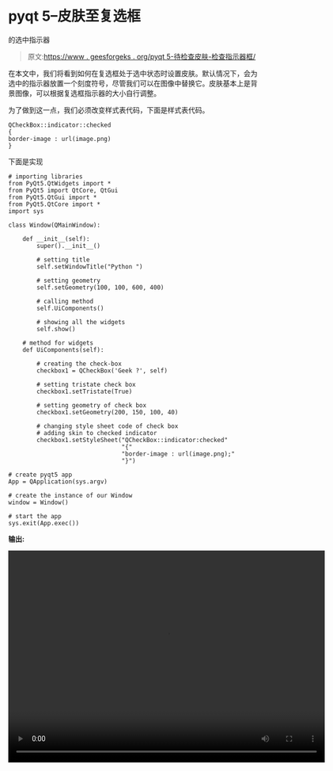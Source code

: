 # pyqt 5–皮肤至复选框

的选中指示器

> 原文:[https://www . geesforgeks . org/pyqt 5-待检查皮肤-检查指示器框/](https://www.geeksforgeeks.org/pyqt5-skin-to-checked-indicator-of-check-box/)

在本文中，我们将看到如何在复选框处于选中状态时设置皮肤。默认情况下，会为选中的指示器放置一个刻度符号，尽管我们可以在图像中替换它。皮肤基本上是背景图像，可以根据复选框指示器的大小自行调整。

为了做到这一点，我们必须改变样式表代码，下面是样式表代码。

```
QCheckBox::indicator::checked
{
border-image : url(image.png)
}

```

下面是实现

```
# importing libraries
from PyQt5.QtWidgets import * 
from PyQt5 import QtCore, QtGui
from PyQt5.QtGui import * 
from PyQt5.QtCore import * 
import sys

class Window(QMainWindow):

    def __init__(self):
        super().__init__()

        # setting title
        self.setWindowTitle("Python ")

        # setting geometry
        self.setGeometry(100, 100, 600, 400)

        # calling method
        self.UiComponents()

        # showing all the widgets
        self.show()

    # method for widgets
    def UiComponents(self):

        # creating the check-box
        checkbox1 = QCheckBox('Geek ?', self)

        # setting tristate check box
        checkbox1.setTristate(True)

        # setting geometry of check box
        checkbox1.setGeometry(200, 150, 100, 40)

        # changing style sheet code of check box
        # adding skin to checked indicator 
        checkbox1.setStyleSheet("QCheckBox::indicator:checked"
                                "{"
                                "border-image : url(image.png);"
                                "}")

# create pyqt5 app
App = QApplication(sys.argv)

# create the instance of our Window
window = Window()

# start the app
sys.exit(App.exec())
```

**输出:**

<video class="wp-video-shortcode" id="video-395485-1" width="640" height="428" preload="metadata" controls=""><source type="video/mp4" src="https://media.geeksforgeeks.org/wp-content/uploads/20200405021004/Python-05-04-2020-02_09_46.mp4?_=1">[https://media.geeksforgeeks.org/wp-content/uploads/20200405021004/Python-05-04-2020-02_09_46.mp4](https://media.geeksforgeeks.org/wp-content/uploads/20200405021004/Python-05-04-2020-02_09_46.mp4)</video>